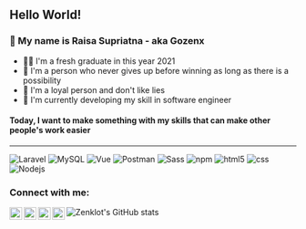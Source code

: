## Hello World!

### :wave: My name is Raisa Supriatna - aka Gozenx
- :man_student: I'm a fresh graduate in this year 2021
- :muscle: I'm a person who never gives up before winning as long as there is a possibility
- :handshake: I'm a loyal person and don't like lies
- :seedling: I'm currently developing my skill in software engineer

#### Today, I want to make something with my skills that can make other people's work easier

---
<p>
  <img alt="Laravel" src="https://img.shields.io/badge/-Laravel-FF2D20?style=flat-square&logo=laravel&logoColor=white" />
  <img alt="MySQL" src="https://img.shields.io/badge/-MySQL-4479A1?style=flat-square&logo=mysql&logoColor=white" />
  <img alt="Vue" src="https://img.shields.io/badge/-Vue-43853d?style=flat-square&logo=vue.js&logoColor=white" />
  <img alt="Postman" src="https://img.shields.io/badge/-Postman-FF6C37?style=flat-square&logo=postman&logoColor=white" />
  <img alt="Sass" src="https://img.shields.io/badge/-Sass-CC6699?style=flat-square&logo=sass&logoColor=white" />
  <img alt="npm" src="https://img.shields.io/badge/-NPM-CB3837?style=flat-square&logo=npm&logoColor=white" />
  <img alt="html5" src="https://img.shields.io/badge/-HTML5-E34F26?style=flat-square&logo=html5&logoColor=white" />
  <img alt="css" src="https://img.shields.io/badge/-CSS-E34F26?style=flat-square&logo=css3&logoColor=white" />
  <img alt="Nodejs" src="https://img.shields.io/badge/-Nodejs-43853d?style=flat-square&logo=Node.js&logoColor=white" />
</p>

### Connect with me:

[<img align="left" alt="codeSTACKr | YouTube" width="22px" src="https://cdn.jsdelivr.net/npm/simple-icons@v3/icons/youtube.svg" />][youtube]
[<img align="left" alt="codeSTACKr | Twitter" width="22px" src="https://cdn.jsdelivr.net/npm/simple-icons@v3/icons/twitter.svg" />][twitter]
[<img align="left" alt="codeSTACKr | LinkedIn" width="22px" src="https://cdn.jsdelivr.net/npm/simple-icons@v3/icons/linkedin.svg" />][linkedin]
[<img align="left" alt="codeSTACKr | Instagram" width="22px" src="https://cdn.jsdelivr.net/npm/simple-icons@v3/icons/instagram.svg" />][instagram]


[twitter]: https://twitter.com/zenklot12
[youtube]: https://www.youtube.com/channel/UCiDXSqL_Rjv8wWKcx6suUzQ
[instagram]: https://instagram.com/zenklot
[linkedin]: https://linkedin.com/in/gozenx

![Zenklot's GitHub stats](https://github-readme-stats.vercel.app/api?username=zenklot&show_icons=true&theme=radical)
